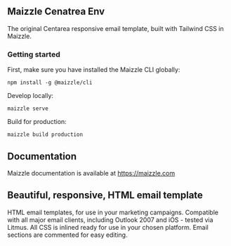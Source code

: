 ## Maizzle Cenatrea Env

The original Centarea responsive email template, built with Tailwind CSS in Maizzle.

### Getting started

First, make sure you have installed the Maizzle CLI globally:

```
npm install -g @maizzle/cli
```

Develop locally:

```
maizzle serve
```

Build for production:

```
maizzle build production
```

## Documentation

Maizzle documentation is available at https://maizzle.com

## Beautiful, responsive, HTML email template

HTML email templates, for use in your marketing campaigns. Compatible with all major email clients, including Outlook 2007 and iOS - tested via Litmus. All CSS is inlined ready for use in your chosen platform. Email sections are commented for easy editing.
